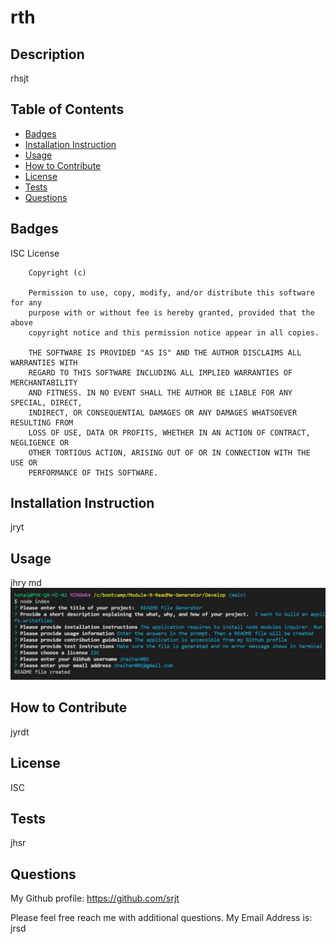 # rth

## Description

rhsjt

## Table of Contents

- [Badges](#badges)
- [Installation Instruction](#installation-instruction)
- [Usage](#usage)
- [How to Contribute](#how-to-contribute)
- [License](#license)
- [Tests](#tests)
- [Questions](#questions)

## Badges

ISC License

        Copyright (c) 
        
        Permission to use, copy, modify, and/or distribute this software for any
        purpose with or without fee is hereby granted, provided that the above
        copyright notice and this permission notice appear in all copies.
        
        THE SOFTWARE IS PROVIDED "AS IS" AND THE AUTHOR DISCLAIMS ALL WARRANTIES WITH
        REGARD TO THIS SOFTWARE INCLUDING ALL IMPLIED WARRANTIES OF MERCHANTABILITY
        AND FITNESS. IN NO EVENT SHALL THE AUTHOR BE LIABLE FOR ANY SPECIAL, DIRECT,
        INDIRECT, OR CONSEQUENTIAL DAMAGES OR ANY DAMAGES WHATSOEVER RESULTING FROM
        LOSS OF USE, DATA OR PROFITS, WHETHER IN AN ACTION OF CONTRACT, NEGLIGENCE OR
        OTHER TORTIOUS ACTION, ARISING OUT OF OR IN CONNECTION WITH THE USE OR
        PERFORMANCE OF THIS SOFTWARE.

## Installation Instruction

jryt

## Usage

jhry
md
![alt text](./screenshot.JPG)


## How to Contribute

jyrdt

## License

ISC

## Tests

jhsr

## Questions

My Github profile: https://github.com/srjt

Please feel free reach me with additional questions.
My Email Address is: jrsd